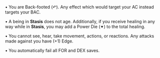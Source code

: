 • You are Back-footed (↶). Any effect which would target your AC instead targets your BAC.

• A being in **Stasis** does not age. Additionally, if you receive healing in any way while in **Stasis**, you may add a Power Die (✦) to the total healing.

• You cannot see, hear, take movement, actions, or reactions. Any attacks made against you have (+1) Edge.

• You automatically fail all FOR and DEX saves.
